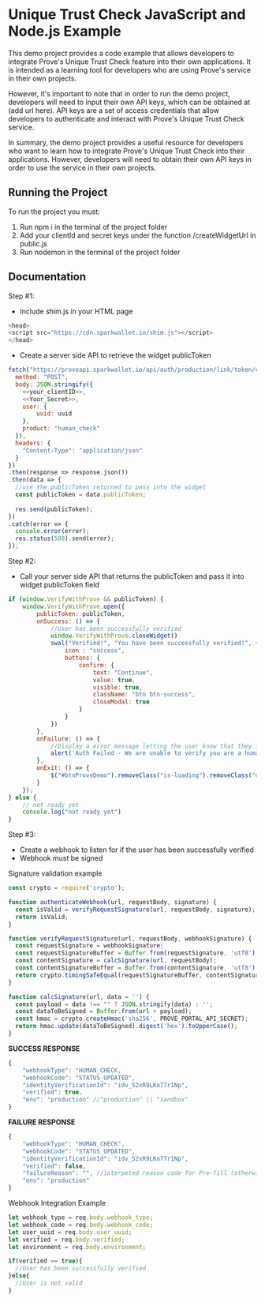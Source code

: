 
# Unique Trust Check JavaScript and Node.js Example

This demo project provides a code example that allows developers to integrate Prove's Unique Trust Check feature into their own applications. It is intended as a learning tool for developers who are using Prove's service in their own projects.

However, it's important to note that in order to run the demo project, developers will need to input their own API keys, which can be obtained at (add url here). API keys are a set of access credentials that allow developers to authenticate and interact with Prove's Unique Trust Check service.

In summary, the demo project provides a useful resource for developers who want to learn how to integrate Prove's Unique Trust Check into their applications. However, developers will need to obtain their own API keys in order to use the service in their own projects.

## Running the Project

To run the project you must:

1. Run npm i in the terminal of the project folder
2. Add your clientId and secret keys under the function /createWidgetUrl in public.js
3. Run nodemon in the terminal of the project folder

## Documentation

Step #1:
- Include shim.js in your HTML page

```javascript
<head>
<script src="https://cdn.sparkwallet.io/shim.js"></script>
</head>

```

- Create a server side API to retrieve the widget publicToken


```javascript
fetch("https://proveapi.sparkwallet.io/api/auth/production/link/token/create", {
  method: "POST",
  body: JSON.stringify({
    <<your_clientID>>,
    <<Your_Secret>>,
    user: {
        uuid: uuid
    },
    product: "human_check"
  }),
  headers: {
    "Content-Type": "application/json"
  }
})
.then(response => response.json())
.then(data => {
  //use the publicToken returned to pass into the widget
  const publicToken = data.publicToken;
  
  res.send(publicToken);
})
.catch(error => {
  console.error(error);
  res.status(500).send(error);
});
```

Step #2:
- Call your server side API that returns the publicToken and pass it into widget publicToken field

```javascript
if (window.VerifyWithProve && publicToken) {
    window.VerifyWithProve.open({
        publicToken: publicToken,
        onSuccess: () => {
            //User has been successfully verified
            window.VerifyWithProve.closeWidget()
            swal("Verified!", "You have been successfully verified!", {
                icon : "success",
                buttons: {
                    confirm: {
                        text: "Continue",
                        value: true,
                        visible: true,
                        className: "btn btn-success",
                        closeModal: true
                    }
                }
            })
        },
        onFailure: () => {
            //Display a error message letting the user know that they failed the check
            alert('Auth Failed - We are unable to verify you are a human.')
        },
        onExit: () => {
            $("#btnProveDemo").removeClass("is-loading").removeClass("disabled"); 
        }
    });
} else {
    // not ready yet
    console.log("not ready yet")
}
```

Step #3:
- Create a webhook to listen for if the user has been successfully verified
- Webhook must be signed

Signature validation example
```javascript
const crypto = require('crypto');

function authenticateWebhook(url, requestBody, signature) {
  const isValid = verifyRequestSignature(url, requestBody, signature);
  return isValid;
}

function verifyRequestSignature(url, requestBody, webhookSignature) {
  const requestSignature = webhookSignature;
  const requestSignatureBuffer = Buffer.from(requestSignature, 'utf8');
  const contentSignature = calcSignature(url, requestBody);
  const contentSignatureBuffer = Buffer.from(contentSignature, 'utf8');
  return crypto.timingSafeEqual(requestSignatureBuffer, contentSignatureBuffer);
}

function calcSignature(url, data = '') {
  const payload = data !== "" ? JSON.stringify(data) : '';
  const dataToBeSigned = Buffer.from(url + payload);
  const hmac = crypto.createHmac('sha256', PROVE_PORTAL_API_SECRET);
  return hmac.update(dataToBeSigned).digest('hex').toUpperCase();
}
````

**SUCCESS RESPONSE**
```javascript
{
    "webhookType": "HUMAN_CHECK,
    "webhookCode": "STATUS_UPDATED",
    "identityVerificationId": "idv_52xR9LKo77r1Np",
    "verified": true,
    "env": "production" //"production" || "sandbox"
}
````

 
**FAILURE RESPONSE**
```javascript
{
    "webhookType": "HUMAN_CHECK",
    "webhookCode": "STATUS_UPDATED",
    "identityVerificationId": "idv_52xR9LKo77r1Np",
    "verified": false,
    "failureReason": "", //interpeted reason code for Pre-fill (otherwise, just string value)
    "env": "production"
}
````

Webhook Integration Example
```javascript
let webhook_type = req.body.webhook_type;
let webhook_code = req.body.webhook_code;
let user_uuid = req.body.user_uuid;
let verified = req.body.verified;
let environment = req.body.environment;

if(verified == true){
  //User has been successfully verified
}else{
  //User is not valid
}
```

